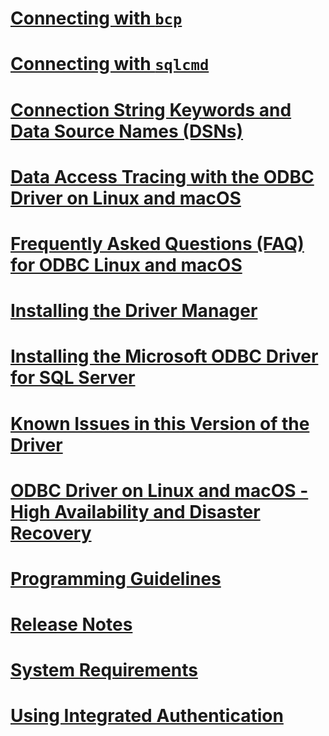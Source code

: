 # [Connecting with `bcp`](connecting-with-bcp.md)
# [Connecting with `sqlcmd`](connecting-with-sqlcmd.md)
# [Connection String Keywords and Data Source Names (DSNs)](connection-string-keywords-and-data-source-names-dsns.md)
# [Data Access Tracing with the ODBC Driver on Linux and macOS](data-access-tracing-with-the-odbc-driver-on-linux.md)
# [Frequently Asked Questions (FAQ) for ODBC Linux and macOS](frequently-asked-questions-faq-for-odbc-linux.md)
# [Installing the Driver Manager](installing-the-driver-manager.md)
# [Installing the Microsoft ODBC Driver for SQL Server](installing-the-microsoft-odbc-driver-for-sql-server.md)
# [Known Issues in this Version of the Driver](known-issues-in-this-version-of-the-driver.md)
# [ODBC Driver on Linux and macOS - High Availability and Disaster Recovery](odbc-driver-on-linux-support-for-high-availability-disaster-recovery.md)
# [Programming Guidelines](programming-guidelines.md)
# [Release Notes](release-notes.md)
# [System Requirements](system-requirements.md)
# [Using Integrated Authentication](using-integrated-authentication.md)

